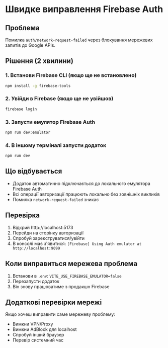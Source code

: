 # Швидке виправлення Firebase Auth

## Проблема
Помилка `auth/network-request-failed` через блокування мережевих запитів до Google APIs.

## Рішення (2 хвилини)

### 1. Встанови Firebase CLI (якщо ще не встановлено)
```bash
npm install -g firebase-tools
```

### 2. Увійди в Firebase (якщо ще не увійшов)
```bash
firebase login
```

### 3. Запусти емулятор Firebase Auth
```bash
npm run dev:emulator
```

### 4. В іншому терміналі запусти додаток
```bash
npm run dev
```

## Що відбувається
- Додаток автоматично підключається до локального емулятора Firebase Auth
- Всі операції авторизації працюють локально без зовнішніх викликів
- Помилка `network-request-failed` зникає

## Перевірка
1. Відкрий http://localhost:5173
2. Перейди на сторінку авторизації
3. Спробуй зареєструватися/увійти
4. В консолі має з'явитися: `[Firebase] Using Auth emulator at http://localhost:9099`

## Коли виправиться мережева проблема
1. Встанови в `.env`: `VITE_USE_FIREBASE_EMULATOR=false`
2. Перезапусти додаток
3. Він знову працюватиме з продакшн Firebase

## Додаткові перевірки мережі
Якщо хочеш виправити саме мережеву проблему:
- Вимкни VPN/Proxy
- Вимкни AdBlock для localhost
- Спробуй інший браузер
- Перевір системний час
